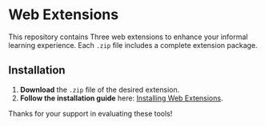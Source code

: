 # Web Extensions 

This repository contains Three web extensions to enhance your informal learning experience. Each `.zip` file includes a complete extension package.

## Installation

1. **Download** the `.zip` file of the desired extension.
2. **Follow the installation guide** here: [Installing Web Extensions](https://self-regulate-online.blogspot.com/2024/11/installing-web-extensions.html).

Thanks for your support in evaluating these tools!
